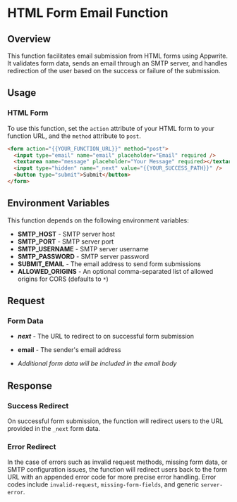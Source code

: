# HTML Form Email Function

## Overview

This function facilitates email submission from HTML forms using Appwrite. It validates form data, sends an email through an SMTP server, and handles redirection of the user based on the success or failure of the submission.

## Usage

### HTML Form

To use this function, set the `action` attribute of your HTML form to your function URL, and the `method` attribute to `post`.

```html
<form action="{{YOUR_FUNCTION_URL}}" method="post">
  <input type="email" name="email" placeholder="Email" required />
  <textarea name="message" placeholder="Your Message" required></textarea>
  <input type="hidden" name="_next" value="{{YOUR_SUCCESS_PATH}}" />
  <button type="submit">Submit</button>
</form>
```

## Environment Variables

This function depends on the following environment variables:

- **SMTP_HOST** - SMTP server host
- **SMTP_PORT** - SMTP server port
- **SMTP_USERNAME** - SMTP server username
- **SMTP_PASSWORD** - SMTP server password
- **SUBMIT_EMAIL** - The email address to send form submissions
- **ALLOWED_ORIGINS** - An optional comma-separated list of allowed origins for CORS (defaults to `*`)

## Request

### Form Data

- **_next_** - The URL to redirect to on successful form submission
- **email** - The sender's email address

- _Additional form data will be included in the email body_

## Response

### Success Redirect

On successful form submission, the function will redirect users to the URL provided in the `_next` form data.

### Error Redirect

In the case of errors such as invalid request methods, missing form data, or SMTP configuration issues, the function will redirect users back to the form URL with an appended error code for more precise error handling. Error codes include `invalid-request`, `missing-form-fields`, and generic `server-error`.
